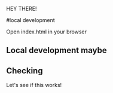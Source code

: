 HEY THERE!

#local development

Open index.html in your browser

## Local development maybe


## Checking
Let's see if this works!
